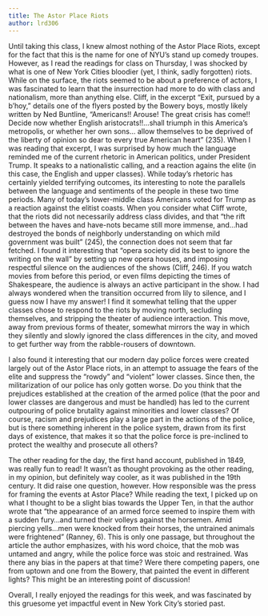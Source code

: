```yaml
---
title: The Astor Place Riots
author: lrd306
---
```

Until taking this class, I knew almost nothing of the Astor Place Riots, except for the fact that this is the name for one of NYU’s stand up comedy troupes. However, as I read the readings for class on Thursday, I was shocked by what is one of New York Cities bloodier (yet, I think, sadly forgotten) riots. While on the surface, the riots seemed to be about a preference of actors, I was fascinated to learn that the insurrection had more to do with class and nationalism, more than anything else. Cliff, in the excerpt “Exit, pursued by a b’hoy,” details one of the flyers posted by the Bowery boys, mostly likely written by Ned Buntline, “Americans!! Arouse! The great crisis has come!! Decide now whether English aristocrats!!…shall triumph in this America’s metropolis, or whether her own sons… allow themselves to be deprived of the liberty of opinion so dear to every true American heart” (235). When I was reading that excerpt, I was surprised by how much the language reminded me of the current rhetoric in American politics, under President Trump. It speaks to a nationalistic calling, and a reaction agains the elite (in this case, the English and upper classes). While today’s rhetoric has certainly yielded terrifying outcomes, its interesting to note the parallels between the language and sentiments of the people in these two time periods. Many of today’s lower-middle class Americans voted for Trump as a reaction against the elitist coasts. When you consider what Cliff wrote, that the riots did not necessarily address class divides, and that “the rift between the haves and have-nots became still more immense, and…had destroyed the bonds of neighborly understanding on which mild government was built” (245), the connection does not seem that far fetched. I found it interesting that “opera society did its best to ignore the writing on the wall” by setting up new opera houses, and imposing respectful silence on the audiences of the shows (Cliff, 246). If you watch movies from before this period, or even films depicting the times of Shakespeare, the audience is always an active participant in the show. I had always wondered when the transition occurred from lily to silence, and I guess now I have my answer! I find it somewhat telling that the upper classes chose to respond to the riots by moving north, secluding themselves, and stripping the theater of audience interaction. This move, away from previous forms of theater, somewhat mirrors the way in which they silently and slowly ignored the class differences in the city, and moved to get further way from the rabble-rousers of downtown.

I also found it interesting that our modern day police forces were created largely out of the Astor Place riots, in an attempt to assuage the fears of the elite and suppress the “rowdy” and “violent” lower classes. Since then, the militarization of our police has only gotten worse. Do you think that the prejudices established at the creation of the armed police (that the poor and lower classes are dangerous and must be handled) has led to the current outpouring of police brutality against minorities and lower classes? Of course, racism and prejudices play a large part in the actions of the police, but is there something inherent in the police system, drawn from its first days of existence, that makes it so that the police force is pre-inclined to protect the wealthy and prosecute all others?

The other reading for the day, the first hand account, published in 1849, was really fun to read! It wasn’t as thought provoking as the other reading, in my opinion, but definitely way cooler, as it was published in the 19th century. It did raise one question, however. How responsible was the press for framing the events at Astor Place? While reading the text, I picked up on what I thought to be a slight bias towards the Upper Ten, in that the author wrote that “the appearance of an armed force seemed to inspire them with a sudden fury…and turned their volleys against the horsemen. Amid piercing yells…men were knocked from their horses, the untrained animals were frightened” (Ranney, 6). This is only one passage, but throughout the article the author emphasizes, with his word choice, that the mob was untamed and angry, while the police force was stoic and restrained. Was there any bias in the papers at that time? Were there competing papers, one from uptown and one from the Bowery, that painted the event in different lights? This might be an interesting point of discussion!

Overall, I really enjoyed the readings for this week, and was fascinated by this gruesome yet impactful event in New York City’s storied past.
